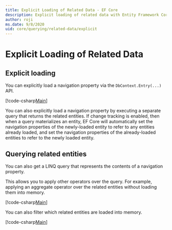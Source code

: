 ```yaml
---
title: Explicit Loading of Related Data - EF Core
description: Explicit loading of related data with Entity Framework Core
author: roji
ms.date: 9/8/2020
uid: core/querying/related-data/explicit
---
```

# Explicit Loading of Related Data

## Explicit loading

You can explicitly load a navigation property via the `DbContext.Entry(...)` API.

[!code-csharp[Main](../../../../samples/core/Querying/RelatedData/Program.cs#Explicit)]

You can also explicitly load a navigation property by executing a separate query that returns the related entities. If change tracking is enabled, then when a query materializes an entity, EF Core will automatically set the navigation properties of the newly-loaded entity to refer to any entities already loaded, and set the navigation properties of the already-loaded entities to refer to the newly loaded entity.

## Querying related entities

You can also get a LINQ query that represents the contents of a navigation property.

This allows you to apply other operators over the query. For example, applying an aggregate operator over the related entities without loading them into memory.

[!code-csharp[Main](../../../../samples/core/Querying/RelatedData/Program.cs#NavQueryAggregate)]

You can also filter which related entities are loaded into memory.

[!code-csharp[Main](../../../../samples/core/Querying/RelatedData/Program.cs#NavQueryFiltered)]

